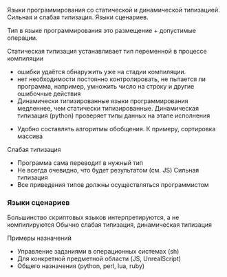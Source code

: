 Языки программирования со статической и динамической типизацией.
Сильная и слабая типизация. Языки сценариев.

Тип в языке программирования это размещение + допустимые операции.

Статическая типизация устанавливает тип переменной в процессе компиляции
+ ошибки удаётся обнаружить уже на стадии компиляции.
+ нет необходимости постоянно контролировать, не пытается ли программа, например, умножить число на строку и другие ошибочные действия
+ Динамически типизированные языки программирования медленнее, чем статически типизированные.
Динамическая типизация (python) проверяет типы данных на этапе исполнения
- Удобно составлять алгоритмы обобщения. К примеру, сортировка массива

Слабая типизация
- Программа сама переводит в нужный тип
- Не всегда очевидно, что будет результатом (см. JS)
Сильная типизация
- Все приведения типов должны осуществляться программистом

### Языки сценариев
Большинство скриптовых языков интерпретируются, а не
компилируются
Обычно слабая типизация, динамическая типизация

Примеры назначений
- Управление заданиями в операционных системах (sh)
- Для конкретной предметной области (JS, UnrealScript)
- Общего назначения (python, perl, lua, ruby)